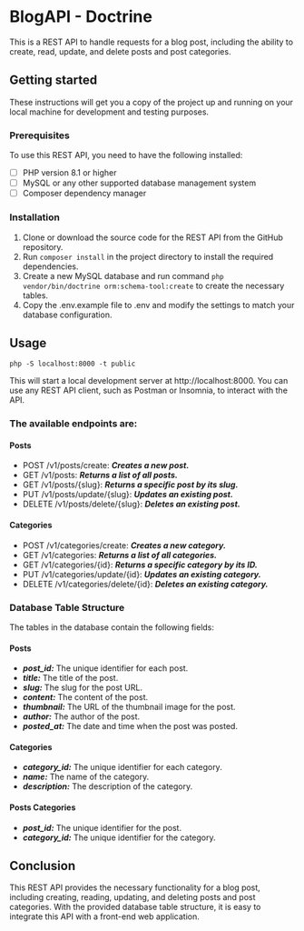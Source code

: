 # BlogAPI - Doctrine

This is a REST API to handle requests for a blog post, including the ability to create, read, update, and delete posts and post categories. 

## Getting started

These instructions will get you a copy of the project up and running on your local machine for development and testing purposes.

### Prerequisites

To use this REST API, you need to have the following installed:

- [ ] PHP version 8.1 or higher
- [ ] MySQL or any other supported database management system
- [ ] Composer dependency manager

### Installation

1. Clone or download the source code for the REST API from the GitHub repository.
2. Run ```composer install``` in the project directory to install the required dependencies.
3. Create a new MySQL database and run command ```php vendor/bin/doctrine orm:schema-tool:create``` to create the necessary tables.
4. Copy the .env.example file to .env and modify the settings to match your database configuration.

## Usage

```
php -S localhost:8000 -t public
```
This will start a local development server at http://localhost:8000. You can use any REST API client, such as Postman or Insomnia, to interact with the API.

### The available endpoints are:

#### Posts
* POST /v1/posts/create: ***Creates a new post.***
* GET /v1/posts: ***Returns a list of all posts.***
* GET /v1/posts/{slug}: ***Returns a specific post by its slug.***
* PUT /v1/posts/update/{slug}: ***Updates an existing post.***
* DELETE /v1/posts/delete/{slug}: ***Deletes an existing post.***

#### Categories
* POST /v1/categories/create: ***Creates a new category.***
* GET /v1/categories: ***Returns a list of all categories.***
* GET /v1/categories/{id}: ***Returns a specific category by its ID.***
* PUT /v1/categories/update/{id}: ***Updates an existing category.***
* DELETE /v1/categories/delete/{id}: ***Deletes an existing category.***

### Database Table Structure
The tables in the database contain the following fields:

#### Posts
* ***post_id:*** The unique identifier for each post.
* ***title:*** The title of the post.
* ***slug:*** The slug for the post URL.
* ***content:*** The content of the post.
* ***thumbnail:*** The URL of the thumbnail image for the post.
* ***author:*** The author of the post.
* ***posted_at:*** The date and time when the post was posted.

#### Categories
* ***category_id:*** The unique identifier for each category.
* ***name:*** The name of the category.
* ***description:*** The description of the category.

#### Posts Categories
* ***post_id:*** The unique identifier for the post.
* ***category_id:*** The unique identifier for the category.

## Conclusion
This REST API provides the necessary functionality for a blog post, including creating, reading, updating, and deleting posts and post categories. With the provided database table structure, it is easy to integrate this API with a front-end web application.




